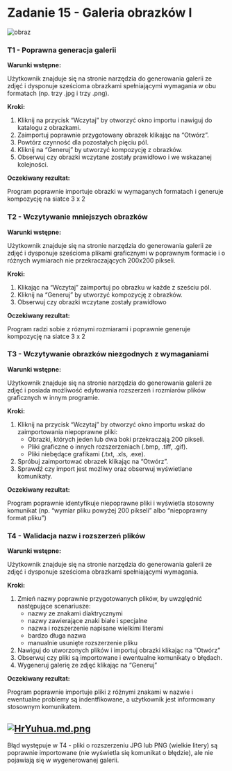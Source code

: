 # Zadanie 15 - Galeria obrazków I
![obraz](https://github.com/lech-dabrowski/mrbuggy3/assets/112244024/7f4274eb-5d88-4431-a150-94bd9d71949d)

### T1 - Poprawna generacja galerii

**Warunki wstępne:**

Użytkownik znajduje się na stronie narzędzia do generowania galerii ze zdjęć i dysponuje sześcioma obrazkami spełniającymi wymagania w obu formatach (np. trzy .jpg i trzy .png).

**Kroki:**

1. Kliknij na przycisk “Wczytaj” by otworzyć okno importu i nawiguj do katalogu z obrazkami. 
2. Zaimportuj poprawnie przygotowany obrazek klikając na “Otwórz”.
3. Powtórz czynność dla pozostałych pięciu pól.
4. Kliknij na “Generuj” by utworzyć kompozycję z obrazków.
5. Obserwuj czy obrazki wczytane zostały prawidłowo i we wskazanej kolejności.

**Oczekiwany rezultat:**

Program poprawnie importuje obrazki w wymaganych formatach i generuje kompozycję na siatce 3 x 2

### T2 - Wczytywanie mniejszych obrazków

**Warunki wstępne:**

Użytkownik znajduje się na stronie narzędzia do generowania galerii ze zdjęć i dysponuje sześcioma plikami graficznymi w poprawnym formacie i o różnych wymiarach nie przekraczających 200x200 pikseli. 

**Kroki:**

1. Klikając na “Wczytaj” zaimportuj po obrazku w każde z sześciu pól.
2. Kliknij na “Generuj” by utworzyć kompozycję z obrazków.
3. Obserwuj czy obrazki wczytane zostały prawidłowo

**Oczekiwany rezultat:**

Program  radzi sobie z róznymi rozmiarami i poprawnie generuje kompozycję na siatce 3 x 2

### T3 - Wczytywanie obrazków niezgodnych z wymaganiami

**Warunki wstępne:**

Użytkownik znajduje się na stronie narzędzia do generowania galerii ze zdjęć i posiada możliwość edytowania rozszerzeń i rozmiarów plików graficznych w innym programie.

**Kroki:**

1. Kliknij na przycisk “Wczytaj” by otworzyć okno importu wskaż do zaimportowania niepoprawne pliki:
   - Obrazki, których jeden lub dwa boki przekraczają 200 pikseli.
   - Pliki graficzne o innych rozszerzeniach (.bmp, .tiff, .gif).
   - Pliki niebędące grafikami (.txt, .xls, .exe).
2. Spróbuj zaimportować obrazek klikając na “Otwórz”.
3. Sprawdź czy import jest możliwy oraz obserwuj wyświetlane komunikaty.

**Oczekiwany rezultat:**

Program poprawnie identyfikuje niepoprawne pliki i wyświetla stosowny komunikat (np. “wymiar pliku powyżej 200 pikseli” albo “niepoprawny format pliku”)

### T4 - Walidacja nazw i rozszerzeń plików

**Warunki wstępne:**

Użytkownik znajduje się na stronie narzędzia do generowania galerii ze zdjęć i dysponuje sześcioma obrazkami spełniającymi wymagania.

**Kroki:**

1. Zmień nazwy poprawnie przygotowanych plików, by uwzględnić następujące scenariusze:
   - nazwy ze znakami diaktrycznymi
   - nazwy zawierające znaki białe i specjalne
   - nazwa i rozszerzenie napisane wielkimi literami
   - bardzo długa nazwa
   - manualnie usunięte rozszerzenie pliku
2. Nawiguj do utworzonych plików i importuj obrazki klikając na “Otwórz”
3. Obserwuj czy pliki są importowane i ewentualne komunikaty o błędach.
4. Wygeneruj galerię ze zdjęć klikając na “Generuj”

**Oczekiwany rezultat:**

Program poprawnie importuje pliki z różnymi znakami w nazwie i ewentualne problemy są indentfikowane, a użytkownik jest informowany stosownym komunikatem.

[![HrYuhua.md.png](https://iili.io/HrYuhua.md.png)](https://freeimage.host/i/HrYuhua)
---
Błąd występuje w T4 - pliki o rozszerzeniu JPG lub PNG (wielkie litery) są poprawnie importowane (nie wyświetla się komunikat o błędzie), ale nie pojawiają się w wygenerowanej galerii.
